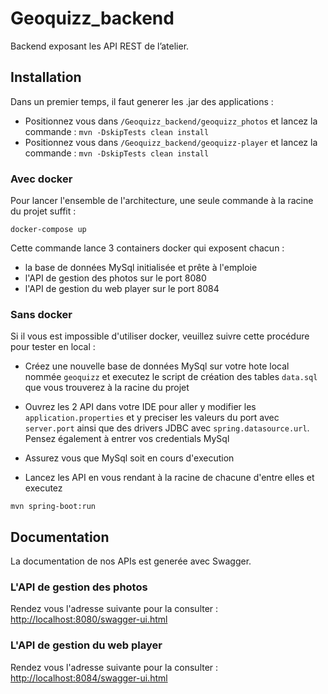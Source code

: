 # Geoquizz_backend
Backend exposant les API REST de l’atelier.

## Installation
Dans un premier temps, il faut generer les .jar des applications :  
* Positionnez vous dans `/Geoquizz_backend/geoquizz_photos` et lancez la commande : `mvn -DskipTests clean install`
* Positionnez vous dans `/Geoquizz_backend/geoquizz-player` et lancez la commande : `mvn -DskipTests clean install`

### Avec docker
Pour lancer l'ensemble de l'architecture, une seule commande à la racine du projet suffit :
```
docker-compose up
```

Cette commande lance 3 containers docker qui exposent chacun :  
  
* la base de données MySql initialisée et prête à l'emploie  
* l'API de gestion des photos sur le port 8080
* l'API de gestion du web player sur le port 8084

### Sans docker
Si il vous est impossible d'utiliser docker, veuillez suivre cette procédure pour tester en local :  
  
* Créez une nouvelle base de données MySql sur votre hote local nommée `geoquizz` et executez le script de création des tables `data.sql` que vous trouverez à la racine du projet  
* Ouvrez les 2 API dans votre IDE pour aller y modifier les `application.properties` et y preciser les valeurs du port avec `server.port` ainsi que des drivers JDBC avec `spring.datasource.url`. Pensez également à entrer vos credentials MySql
  
* Assurez vous que MySql soit en cours d'execution
* Lancez les API en vous rendant à la racine de chacune d'entre elles et executez 
```
mvn spring-boot:run
```

## Documentation
La documentation de nos APIs est generée avec Swagger.  

### L'API de gestion des photos  
Rendez vous l'adresse suivante pour la consulter :  
[http://localhost:8080/swagger-ui.html](http://localhost:8080/swagger-ui.html)

### L'API de gestion du web player  
Rendez vous l'adresse suivante pour la consulter :  
[http://localhost:8084/swagger-ui.html](http://localhost:8084/swagger-ui.html)
